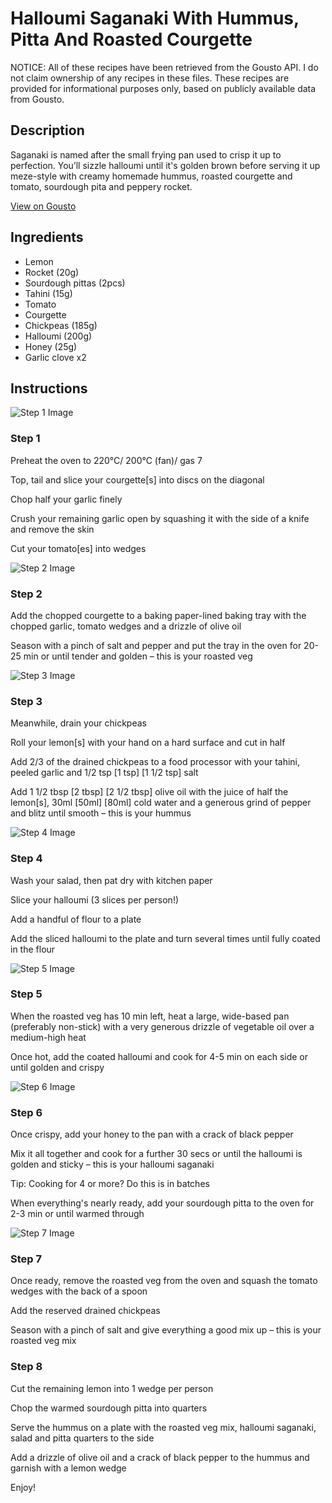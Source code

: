 # Halloumi Saganaki With Hummus, Pitta And Roasted Courgette

NOTICE: All of these recipes have been retrieved from the Gousto API. I do not claim ownership of any recipes in these files. These recipes are provided for informational purposes only, based on publicly available data from Gousto.

## Description

Saganaki is named after the small frying pan used to crisp it up to perfection. You’ll sizzle halloumi until it's golden brown before serving it up meze-style with creamy homemade hummus, roasted courgette and tomato, sourdough pita and peppery rocket. 


[View on Gousto](https://www.gousto.co.uk/recipes/cookbook/halloumi-saganaki-with-hummus-sourdough-pitta-and-roasted-courgette)

## Ingredients

- Lemon
- Rocket (20g)
- Sourdough pittas (2pcs)
- Tahini (15g)
- Tomato
- Courgette
- Chickpeas (185g)
- Halloumi (200g)
- Honey (25g)
- Garlic clove x2

## Instructions

![Step 1 Image](https://production-media.gousto.co.uk/cms/recipe-step-image/Step-1-copy-3-1715176083490-x200.jpg)

### Step 1

Preheat the oven to 220°C/ 200°C (fan)/ gas 7

Top, tail and slice your courgette[s] into discs on the diagonal

Chop half your garlic finely

Crush your remaining garlic open by squashing it with the side of a knife and remove the skin

Cut your tomato[es] into wedges

![Step 2 Image](https://production-media.gousto.co.uk/cms/recipe-step-image/Step-2-copy-1715176091262-x200.jpg)

### Step 2

Add the chopped courgette to a baking paper-lined baking tray with the chopped garlic, tomato wedges and a drizzle of olive oil

Season with a pinch of salt and pepper and put the tray in the oven for 20-25 min or until tender and golden – this is your roasted veg

![Step 3 Image](https://production-media.gousto.co.uk/cms/recipe-step-image/Step-3-copy-1715176094653-x200.jpg)

### Step 3

Meanwhile, drain your chickpeas

Roll your lemon[s] with your hand on a hard surface and cut in half

Add 2/3 of the drained chickpeas to a food processor with your tahini, peeled garlic and 1/2 tsp <span class="text-purple">[1 tsp]</span> <span class="text-danger">[1 1/2 tsp] </span>salt

Add 1 1/2 tbsp <span class="text-purple">[2 tbsp]</span> <span class="text-danger">[2 1/2 tbsp] </span>olive oil with the juice of half the lemon[s], 30ml <span class="text-purple">[50ml] </span><span class="text-danger">[80ml] </span>cold water and a generous grind of pepper and blitz until smooth – this is your hummus

![Step 4 Image](https://production-media.gousto.co.uk/cms/recipe-step-image/Step-4-copy-1715176098853-x200.jpg)

### Step 4

Wash your salad, then pat dry with kitchen paper

Slice your halloumi (3 slices per person!)

Add a handful of flour to a plate

Add the sliced halloumi to the plate and turn several times until fully coated in the flour

![Step 5 Image](https://production-media.gousto.co.uk/cms/recipe-step-image/Step-5-copy-1715176103316-x200.jpg)

### Step 5

When the roasted veg has 10 min left, heat a large, wide-based pan (preferably non-stick) with a very generous drizzle of vegetable oil over a medium-high heat

Once hot, add the coated halloumi and cook for 4-5 min on each side or until golden and crispy

![Step 6 Image](https://production-media.gousto.co.uk/cms/recipe-step-image/Step-6-copy-1715176111693-x200.jpg)

### Step 6

Once crispy, add your honey to the pan with a crack of black pepper

Mix it all together and cook for a further 30 secs or until the halloumi is golden and sticky – this is your halloumi saganaki

Tip: Cooking for 4 or more? Do this is in batches

When everything's nearly ready, add your sourdough pitta to the oven for 2-3 min or until warmed through

![Step 7 Image](https://production-media.gousto.co.uk/cms/recipe-step-image/Step-7-copy-1715176122118-x200.jpg)

### Step 7

Once ready, remove the roasted veg from the oven and squash the tomato wedges with the back of a spoon

Add the reserved drained chickpeas

Season with a pinch of salt and give everything a good mix up – this is your roasted veg mix

### Step 8

Cut the remaining lemon into 1 wedge per person

Chop the warmed sourdough pitta into quarters

Serve the hummus on a plate with the roasted veg mix, halloumi saganaki, salad and pitta quarters to the side

Add a drizzle of olive oil and a crack of black pepper to the hummus and garnish with a lemon wedge

Enjoy!


